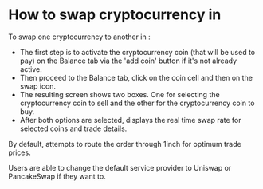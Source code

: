# How to swap cryptocurrency in

To swap one cryptocurrency to another in :

- The first step is to activate the cryptocurrency coin (that will be used to pay) on the Balance tab via the 'add coin' button if it's not already active.
- Then proceed to the Balance tab, click on the coin cell and then on the swap icon.
- The resulting screen shows two boxes. One for selecting the cryptocurrency coin to sell and the other for the cryptocurrency coin to buy.
- After both options are selected, displays the real time swap rate for selected coins and trade details.

By default, attempts to route the order through 1inch for optimum trade prices.

Users are able to change the default service provider to Uniswap or PancakeSwap if they want to.
